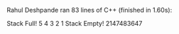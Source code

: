 Rahul Deshpande ran 83 lines of C++ (finished in 1.60s):

Stack Full!
5 4 3 2 1 Stack Empty!
2147483647 
